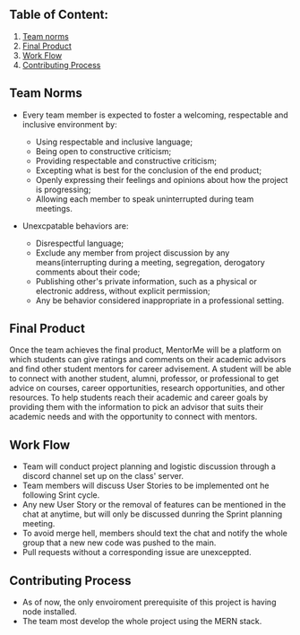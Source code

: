 <!-- essentially a contract agreement among developers and contributors
includes the project's values and team norms, including the definition of done - final product
includes the Git workflow that the team follows
includes a detailed description of the rules of contributing and any considerations or how and what to contribute -->
## Table of Content:
1. [Team norms](#Team-Norms)
2. [Final Product](#Final-Product)
3. [Work Flow](#Work-Flow)
4. [Contributing Process](#Contributing-Process)
## Team Norms
- Every team member is expected to foster a welcoming, respectable and inclusive environment by:
    - Using respectable and inclusive language;
    - Being open to constructive criticism;
    - Providing respectable and constructive criticism;
    - Excepting what is best for the conclusion of the end product;
    - Openly expressing their feelings and opinions about how the project is progressing;
    - Allowing each member to speak uninterrupted during team meetings.

- Unexcpatable behaviors are:
    - Disrespectful language;
    - Exclude any member from project discussion by any means(interrupting during a meeting, segregation, derogatory comments about their code;
    - Publishing other's private information, such as a physical or electronic address, without explicit permission;
    - Any be behavior considered inappropriate in a professional setting.
<!-- how members who need help will solicit it from the others.
how the team will resolve conflicts.
how they'll reach consensus when there are disagreements on direction.
what to do when a member is failing to deliver on their obligations to the team.
how quickly team members are expected to respond to messages directed at them. -->

## Final Product
Once the team achieves the final product, MentorMe will be a platform on which students can give ratings and comments on their academic advisors and find other student mentors for career advisement. A student will be able to connect with another student, alumni, professor, or professional to get advice on courses, career opportunities, research opportunities, and other resources.
To help students reach their academic and career goals by providing them with the information to pick an advisor that suits their academic needs and with the opportunity to connect with mentors.
## Work Flow
- Team will conduct project planning and logistic discussion through a discord channel set up on the class' server.
- Team members will discuss User Stories to be implemented ont he following Srint cycle.
- Any new User Story or the removal of features can be mentioned in the chat at anytime, but will only be discussed dunring the Sprint planning meeting. 
- To avoid merge hell, members should text the chat and notify the whole group that a new new code was pushed to the main. 
- Pull requests without a corresponding issue are unexceppted.

## Contributing Process
- As of now, the only envoiroment prerequisite of this project is having node installed.
- The team most develop the whole project using the MERN stack.